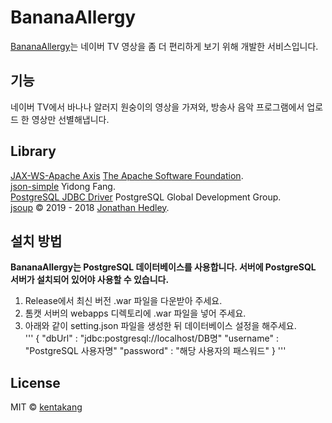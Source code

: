 # BananaAllergy
[BananaAllergy](https://bam.kentakang.com)는 네이버 TV 영상을 좀 더 편리하게 보기 위해 개발한 서비스입니다.
## 기능
네이버 TV에서 바나나 알러지 원숭이의 영상을 가져와, 방송사 음악 프로그램에서 업로드 한 영상만 선별해냅니다.
## Library
[JAX-WS-Apache Axis](https://axis.apache.org/axis2/java/core/index.html) [The Apache Software Foundation](http://www.apache.org).  
[json-simple](https://code.google.com/archive/p/json-simple/) Yidong Fang.  
[PostgreSQL JDBC Driver](https://jdbc.postgresql.org/) PostgreSQL Global Development Group.  
[jsoup](https://jsoup.org) © 2019 - 2018 [Jonathan Hedley](https://jhy.io).
## 설치 방법
**BananaAllergy는 PostgreSQL 데이터베이스를 사용합니다. 서버에 PostgreSQL 서버가 설치되어 있어야 사용할 수 있습니다.**
1. Release에서 최신 버전 .war 파일을 다운받아 주세요.
2. 톰캣 서버의 webapps 디렉토리에 .war 파일을 넣어 주세요.
3. 아래와 같이 setting.json 파일을 생성한 뒤 데이터베이스 설정을 해주세요.  
'''
{
    "dbUrl" : "jdbc:postgresql://localhost/DB명"
    "username" : "PostgreSQL 사용자명"
    "password" : "해당 사용자의 패스워드"
}
'''
## License
MIT © [kentakang](http://kentakang.com)